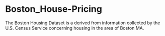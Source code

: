 # Boston_House-Pricing
The Boston Housing Dataset is a derived from information collected by the U.S. Census Service concerning housing in the area of Boston MA.

